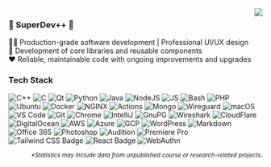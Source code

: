 <img align='right' src='https://github-readme-stats-one-bice.vercel.app/api/top-langs/?username=superdevpp&layout=compact&hide=css,scss,ActionScript,Makefile&langs_count=10&theme=ayu-mirage&hide_border=true&custom_title=Languages%20Used%20(By%20File%20Size)&role=OWNER,ORGANIZATION_MEMBER,COLLABORATOR&exclude_repo=simple-badges'>


### 👋 SuperDev++ 👋
👨‍🎓 Production-grade software development | Professional UI/UX design  
🔎 Development of core libraries and reusable components  
❤️ Reliable, maintainable code with ongoing improvements and upgrades

### Tech Stack
![C++](https://img.shields.io/badge/C%2B%2B-00599C?logo=cplusplus&logoColor=fff&style=flat-square#956f2e0)
![C](https://img.shields.io/badge/C-A8B9CC?logo=c&logoColor=fff&style=flat-square#956f2e0)
![Qt](https://img.shields.io/badge/Qt-green?logo=c&logoColor=fff&style=flat-square#956f2e0)
![Python](https://img.shields.io/badge/Python-3776AB?logo=python&logoColor=fff&style=flat-square#956f2e0)
![Java](https://img.shields.io/badge/Java-007396?logo=openjdk&logoColor=fff&style=flat-square#956f2e0)
![NodeJS](https://img.shields.io/badge/Node.js-393?logo=nodedotjs&logoColor=fff&style=flat-square#956f2e0)
![JS](https://img.shields.io/badge/JS-F7DF1E?logo=javascript&logoColor=fff&style=flat-square#956f2e0)
![Bash](https://img.shields.io/badge/Bash-4EAA25?logo=gnubash&logoColor=fff&style=flat-square#956f2e0)
![PHP](https://img.shields.io/badge/PHP-777BB4?logo=php&logoColor=fff&style=flat-square#956f2e0)
![Ubuntu](https://img.shields.io/badge/Ubuntu-E95420?logo=ubuntu&logoColor=fff&style=flat-square#956f2e0)
![Docker](https://img.shields.io/badge/Docker-2496ED?logo=docker&logoColor=fff&style=flat-square#956f2e0)
![NGINX](https://img.shields.io/badge/NGINX-009639?logo=nginx&logoColor=fff&style=flat-square#956f2e0)
![Actions](https://img.shields.io/badge/Actions-2088FF?logo=githubactions&logoColor=fff&style=flat-square#956f2e0)
![Mongo](https://img.shields.io/badge/Mongo-47A248?logo=mongodb&logoColor=fff&style=flat-square#956f2e0)
![Wireguard](https://img.shields.io/badge/WireGuard-88171A?logo=wireguard&logoColor=fff&style=flat-square#956f2e0)
![macOS](https://img.shields.io/badge/macOS-000?logo=apple&logoColor=fff&style=flat-square#956f2e0)
![VS Code](https://img.shields.io/badge/VS%20Code-007ACC?logo=visualstudiocode&logoColor=fff&style=flat-square#956f2e0)
![Git](https://img.shields.io/badge/Git-F05032?logo=git&logoColor=fff&style=flat-square#956f2e0)
![Chrome](https://img.shields.io/badge/Chrome-4285F4?logo=googlechrome&logoColor=fff&style=flat-square#956f2e0)
![IntelliJ](https://img.shields.io/badge/IntelliJ-000?logo=intellijidea&logoColor=fff&style=flat-square#956f2e0)
![GnuPG](https://img.shields.io/badge/GnuPG-0093DD?logo=gnuprivacyguard&logoColor=fff&style=flat-square#956f2e0)
![Wireshark](https://img.shields.io/badge/Wireshark-1679A7?logo=wireshark&logoColor=fff&style=flat-square#956f2e0)
![CloudFlare](https://img.shields.io/badge/Cloudflare-F38020?logo=cloudflare&logoColor=fff&style=flat-square#956f2e0)
![DigitalOcean](https://img.shields.io/badge/DigitalOcean-0080FF?logo=digitalocean&logoColor=fff&style=flat-square#956f2e0)
![AWS](https://img.shields.io/badge/AWS-232F3E?logo=amazonaws&logoColor=fff&style=flat-square#956f2e0)
![Azure](https://img.shields.io/badge/Azure-0078D4?logo=microsoftazure&logoColor=fff&style=flat-square#956f2e0)
![GCP](https://img.shields.io/badge/GCP-4285F4?logo=googlecloud&logoColor=fff&style=flat-square#956f2e0)
![WordPress](https://img.shields.io/badge/WordPress-21759B?logo=wordpress&logoColor=fff&style=flat-square#956f2e0)
![Markdown](https://img.shields.io/badge/Markdown-000?logo=markdown&logoColor=fff&style=flat-square#956f2e0)
![Office 365](https://img.shields.io/badge/Office%20365-D83B01?logo=microsoftoffice&logoColor=fff&style=flat-square#956f2e0)
![Photoshop](https://img.shields.io/badge/Photoshop-31A8FF?logo=adobephotoshop&logoColor=fff&style=flat-square#956f2e0)
![Audition](https://img.shields.io/badge/Adobe%20Audition-6CBDAD?logo=adobeaudition&logoColor=fff&style=flat-square#956f2e0)
![Premiere Pro](https://img.shields.io/badge/Premiere%20Pro-99F?logo=adobepremierepro&logoColor=fff&style=flat-square#956f2e0)
![Tailwind CSS Badge](https://img.shields.io/badge/Tailwind-06B6D4?logo=tailwindcss&logoColor=fff&style=flat-square)
![React Badge](https://img.shields.io/badge/React-61DAFB?logo=react&logoColor=000&style=flat-square)
![WebAuthn](https://img.shields.io/badge/WebAuthn-3423A6?logo=webauthn&logoColor=fff&style=flat-square#956f2e0)


<p align='right'>
  <i>
    <sub>
      *Statistics may include data from unpublished course or research-related projects.
    </sub>
  </i>
</p>
